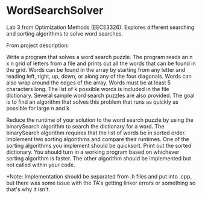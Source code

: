 # WordSearchSolver
Lab 3 from Optimization Methods (EECE3326). Explores different searching and sorting algorithms to solve word searches.

From project description:

Write a program that solves a word search puzzle. The program reads an n x n grid of letters from
a file and prints out all the words that can be found in the grid. Words can be found in the array
by starting from any letter and reading left, right, up, down, or along any of the four diagonals.
Words can also wrap around the edges of the array. Words must be at least 5 characters long.
The list of k possible words is included in the file dictionary. Several sample word search puzzles
are also provided.
The goal is to find an algorithm that solves this problem that runs as quickly as possible for large
n and k.

Reduce the runtime of your solution to the word search puzzle by using the binarySearch
algorithm to search the dictionary for a word.
The binarySearch algorithm requires that the list of words be in sorted order. Implement
two sorting algorithms and compare their runtimes. One of the sorting algorithms you
implement should be quicksort. Print out the sorted dictionary.
You should turn in a working program based on whichever sorting algorithm is faster. The
other algorithm should be implemented but not called within your code.

*Note: Implementation should be separated from .h files and put into .cpp, but there was some issue with the TA's getting linker errors or something so that's why it isn't.
